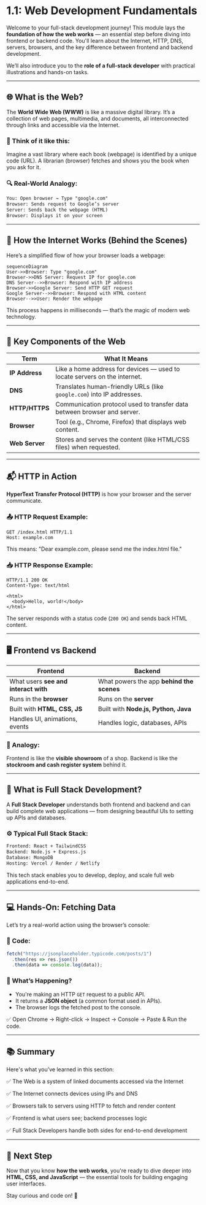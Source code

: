 

# 1.1: Web Development Fundamentals

Welcome to your full-stack development journey! This module lays the **foundation of how the web works** — an essential step before diving into frontend or backend code. You'll learn about the Internet, HTTP, DNS, servers, browsers, and the key difference between frontend and backend development.

We’ll also introduce you to the **role of a full-stack developer** with practical illustrations and hands-on tasks.

---

## 🌐 What is the Web?

The **World Wide Web (WWW)** is like a massive digital library. It’s a collection of web pages, multimedia, and documents, all interconnected through links and accessible via the Internet.

### 🧠 Think of it like this:
Imagine a vast library where each book (webpage) is identified by a unique code (URL). A librarian (browser) fetches and shows you the book when you ask for it.

### 🔍 Real-World Analogy:

```txt
You: Open browser → Type "google.com"
Browser: Sends request to Google’s server
Server: Sends back the webpage (HTML)
Browser: Displays it on your screen
````

---

## 🚀 How the Internet Works (Behind the Scenes)

Here’s a simplified flow of how your browser loads a webpage:

```mermaid
sequenceDiagram
User->>Browser: Type "google.com"
Browser->>DNS Server: Request IP for google.com
DNS Server-->>Browser: Respond with IP address
Browser->>Google Server: Send HTTP GET request
Google Server-->>Browser: Respond with HTML content
Browser-->>User: Render the webpage
```

This process happens in milliseconds — that’s the magic of modern web technology.

---

## 📡 Key Components of the Web

| Term           | What It Means                                                             |
| -------------- | ------------------------------------------------------------------------- |
| **IP Address** | Like a home address for devices — used to locate servers on the internet. |
| **DNS**        | Translates human-friendly URLs (like `google.com`) into IP addresses.     |
| **HTTP/HTTPS** | Communication protocol used to transfer data between browser and server.  |
| **Browser**    | Tool (e.g., Chrome, Firefox) that displays web content.                   |
| **Web Server** | Stores and serves the content (like HTML/CSS files) when requested.       |

---

## 📬 HTTP in Action

**HyperText Transfer Protocol (HTTP)** is how your browser and the server communicate.

### 📤 HTTP Request Example:

```http
GET /index.html HTTP/1.1
Host: example.com
```

This means: "Dear example.com, please send me the index.html file."

### 📥 HTTP Response Example:

```http
HTTP/1.1 200 OK
Content-Type: text/html

<html>
  <body>Hello, world!</body>
</html>
```

The server responds with a status code (`200 OK`) and sends back HTML content.

---

## 🖥️ Frontend vs Backend

| Frontend                             | Backend                                   |
| ------------------------------------ | ----------------------------------------- |
| What users **see and interact with** | What powers the app **behind the scenes** |
| Runs in the **browser**              | Runs on the **server**                    |
| Built with **HTML, CSS, JS**         | Built with **Node.js, Python, Java**      |
| Handles UI, animations, events       | Handles logic, databases, APIs            |

### 🧠 Analogy:

Frontend is like the **visible showroom** of a shop. Backend is like the **stockroom and cash register system** behind it.

---

## 🔄 What is Full Stack Development?

A **Full Stack Developer** understands both frontend and backend and can build complete web applications — from designing beautiful UIs to setting up APIs and databases.

### ⚙️ Typical Full Stack Stack:

```txt
Frontend: React + TailwindCSS
Backend: Node.js + Express.js
Database: MongoDB
Hosting: Vercel / Render / Netlify
```

This tech stack enables you to develop, deploy, and scale full web applications end-to-end.

---

## 💻 Hands-On: Fetching Data

Let’s try a real-world action using the browser’s console:

### 🔧 Code:

```js
fetch("https://jsonplaceholder.typicode.com/posts/1")
  .then(res => res.json())
  .then(data => console.log(data));
```

### 🧪 What’s Happening?

* You're making an HTTP `GET` request to a public API.
* It returns a **JSON object** (a common format used in APIs).
* The browser logs the fetched post to the console.

✅ Open Chrome → Right-click → Inspect → Console → Paste & Run the code.

---

## 📚 Summary

Here's what you’ve learned in this section:

✅ The Web is a system of linked documents accessed via the Internet

✅ The Internet connects devices using IPs and DNS

✅ Browsers talk to servers using HTTP to fetch and render content

✅ Frontend is what users see; backend processes logic

✅ Full Stack Developers handle both sides for end-to-end development

---

## 🎯 Next Step

Now that you know **how the web works**, you're ready to dive deeper into **HTML, CSS, and JavaScript** — the essential tools for building engaging user interfaces.

Stay curious and code on! 🚀

